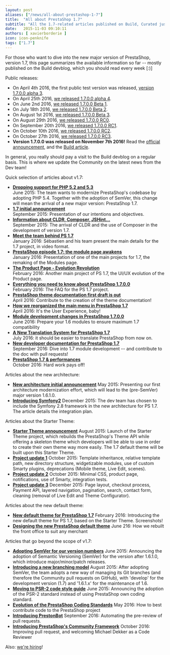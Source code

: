 ```yaml
---
layout: post
aliases: ["/news/all-about-prestashop-1-7"]
title:  "All about PrestaShop 1.7"
subtitle: "All the 1.7-related articles published on Build, Curated just for you"
date:   2015-11-03 09:10:11
authors: [ xavierborderie ]
icon: icon-penknife
tags: ["1.7"]
---
```


For those who want to dive into the new major version of PrestaShop, version 1.7, this page summarizes the available information so far -- mostly published on the Build devblog, which you should read every week [:)]


Public releases:

* On April 4th 2016, the first public test version was released, [version 1.7.0.0 alpha 3](http://build.prestashop.com/news/prestashop-1-7-alpha-3-is-here/).
* On April 25th 2016, [we released 1.7.0.0 alpha 4](http://build.prestashop.com/news/here-comes-prestashop-1-7-alpha-4/).
* On June 2nd 2016, [we released 1.7.0.0 Beta 1](http://build.prestashop.com/news/prestashop-1-7-beta-1-open-for-feedback/).
* On July 18th 2016, [we released 1.7.0.0 Beta 2](http://build.prestashop.com/news/prestashop-17-beta2/).
* On August 1st 2016, [we released 1.7.0.0 Beta 3](http://build.prestashop.com/news/prestashop-1-7-beta-3/). 
* On August 29th 2016, [we released 1.7.0.0 RC0](http://build.prestashop.com/news/prestashop-1-7-RC0/).
* On September 20th 2016, [we released 1.7.0.0 RC1](http://build.prestashop.com/news/prestashop-1-7-RC1/).
* On October 10th 2016, [we released 1.7.0.0 RC2](http://build.prestashop.com/news/prestashop-1-7-RC2/).
* On October 27th 2016, [we released 1.7.0.0 RC3](http://build.prestashop.com/news/prestashop-1-7-RC3/).
* **Version 1.7.0.0 was released on November 7th 2016!** Read the [official announcement](https://www.prestashop.com/blog/en/prestashop-1-7-now-available-discover-new-functions/), and the [Build article](http://build.prestashop.com/news/prestashop-1-7-0-0-released/).

In general, you really should pay a visit to the Build devblog on a regular basis.
This is where we update the Community on the latest news from the Dev team!

Quick selection of articles about v1.7:

* **[Dropping support for PHP 5.2 and 5.3](http://build.prestashop.com/news/Dropping-support-php52-and-53/)**<br/>
    June 2015: The team wants to modernize PrestaShop's codebase by adopting PHP 5.4. Together with the adoption of SemVer, this change will mean the arrival of a new major version: PrestaShop 1.7.
* **[1.7 initial announcement](http://build.prestashop.com/news/version-1-7-0-0-is-underway/)**<br/>
    September 2015: Presentation of our intentions and objectives.
* **[Information about CLDR, Composer, JSHint...](http://build.prestashop.com/news/cldr-composer-jshint/)**<br/>
    September 2015: The arrival of CLDR and the use of Composer in the development of version 1.7.
* **[Meet the team behind PS 1.7](http://build.prestashop.com/news/meet-prestashop-team-prestashop-1-7/)**<br/>
    January 2016: Sébastien and his team present the main details for the 1.7 project, in video format.
* **[PrestaShop episode 1.7: the module page awakens](http://build.prestashop.com/news/module-page-awakens/)**<br/>
    January 2016: Presentation of one of the main projects for 1.7, the remaking of the Modules page.
* **[The Product Page - Evolution Revolution](http://build.prestashop.com/news/product-page-evolution/)**<br/>
    February 2016: Another main project of PS 1.7, the UI/UX evolution of the Product page.
* **[Everything you need to know about PrestaShop 1.7.0.0](http://build.prestashop.com/news/prestashop-1-7-faq/)**<br/>
    February 2016: The FAQ for the PS 1.7 project.
* **[PrestaShop theme documentation first draft is out](http://build.prestashop.com/news/prestashop-theme-documentation-for-17/)**<br/>
    April 2016: Contribute to the creation of the theme documentation!
* **[How we reorganized the main menu in PrestaShop 1.7](http://build.prestashop.com/news/how-we-reorganized-main-menu-prestashop-1.7/)**<br/>
    April 2016: It's the User Experience, baby!
* **[Module development changes in PrestaShop 1.7.0.0](http://build.prestashop.com/news/module-development-changes-in-17/)**<br/>
    June 2016: Prepare your 1.6 modules to ensure maximum 1.7 compatibility
* **[A New Translation System for PrestaShop 1.7](http://build.prestashop.com/news/new-translation-system-prestashop-17/)**<br/>
    July 2016: it should be easier to translate PrestaShop from now on.
* **[New developer documentation for PrestaShop 1.7](http://build.prestashop.com/news/developer-documentation/)**<br/>
    September 2016: Dive into 1.7 module development -- and contribute to the doc with pull requests!
* **[PrestaShop 1.7 & performances](http://build.prestashop.com/news/prestashop-1-7-performances/)**<br/>
    October 2016: Hard work pays off!

Articles about the new architecture:

* **[New architecture initial announcement](http://build.prestashop.com/news/new-architecture-1-6-1-0/)**
    May 2015: Presenting our first architecture modernization effort, which will lead to the (pre-SemVer) major version 1.6.1.0.
* **[Introducing Symfony2](http://build.prestashop.com/news/prestashop-1-7-and-symfony/)**
    December 2015: The dev team has chosen to include the Symfony 2.8 framework in the new architecture for PS 1.7. The article details the integration plan.

Articles about the Starter Theme:

* **[Starter Theme announcement](http://build.prestashop.com/news/starter-theme-kickoff/)**
    August 2015: Launch of the Starter Theme project, which rebuilds the PrestaShop's Theme API while offering a skeleton theme which developers will be able to use in order to create their own theme way more easily. The 1.7 default theme will be built upon this Starter Theme.
* **[Project update 1](http://build.prestashop.com/news/starter-theme-news/)**
    October 2015: Template inheritance, relative template path, new directory structure, widgetizable modules, use of custom Smarty plugins, deprecations (Mobile theme, Live Edit, scenes).
* **[Project update 2](http://build.prestashop.com/news/starter-theme-news-2/)**
    October 2015: Minimal CSS, product page, notifications, use of Smarty, integration tests.
* **[Project update 3](http://build.prestashop.com/news/starter-theme-news-3/)**
    December 2015: Page layout, checkout process, Payment API, layered navigation, pagination, search, contact form, cleaning (removal of Live Edit and Theme Configurator).

Articles about the new default theme:

* **[New default theme for PrestaShop 1.7](http://build.prestashop.com/news/new-theme-1-7-introduction/)**
    February 2016: Introducing the new default theme for PS 1.7, based on the Starter Theme. Screenshots!
* **[Designing the new PrestaShop default theme](http://build.prestashop.com/news/Designing-the-new-PrestaShop-default-theme/)**
    June 216: How we rebuilt the front office to suit any merchant

Articles that go beyond the scope of v1.7:

* **[Adopting SemVer for our version numbers](http://build.prestashop.com/news/a-more-semantic-versioning-scheme/)**
    June 2015: Announcing the adoption of Semantic Versioning (SemVer) for the version after 1.6.1.0, which introduce major/minor/patch releases.
* **[Introducing a new branching model](http://build.prestashop.com/news/introducing-new-branching-model-prestashop/)**
    August 2015: After adopting SemVer, the team adopts a new way of managing its Git branches (and therefore the Community pull requests on GitHub), with 'develop' for the development version (1.7) and '1.6.1.x' for the maintenance of 1.6.
* **[Moving to PSR-2 code style guide](http://build.prestashop.com/news/prestashop-moves-to-psr-2/)**
    June 2015: Announcing the adoption of the PSR-2 standard instead of using PrestaShop own coding standard.
* **[Evolution of the PrestaShop Coding Standards](http://build.prestashop.com/news/prestashop-coding-standards/)**
    May 2016: How to best contribute code to the PrestaShop project
* **[Introducing PrestonBot](http://build.prestashop.com/news/introducing-prestonbot/)**
    September 2016: Automating the pre-review of pull requests.
* **[Introducing PrestaShop's Community Framework](http://build.prestashop.com/news/prestashop-community-framework/)**
    October 2016: Improving pull request, and welcoming Michael Dekker as a Code Reviewer

Also: [we're hiring](http://www.jobs.net/jobs/prestashop/en-gb/)!
